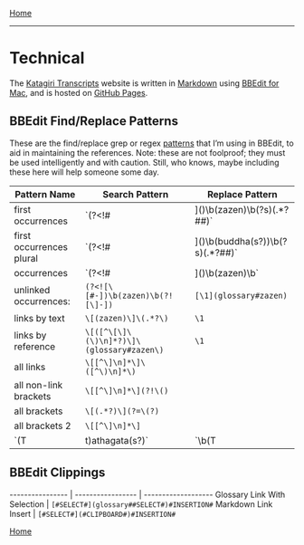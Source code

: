 <a name="0"></a>
[Home](index#technical)

----
# Technical

The [Katagiri Transcripts](https://katagiritranscripts.net) website is written in [Markdown](https://guides.github.com/features/mastering-markdown/) using [BBEdit for Mac](https://www.barebones.com/products/bbedit/), and is hosted on [GitHub Pages](https://pages.github.com).

## BBEdit Find/Replace Patterns

These are the find/replace grep or regex [patterns](https://www.barebones.com/support/technotes/PatternPlaygrounds.html) that I’m using in BBEdit, to aid in maintaining the references. Note: these are not foolproof; they must be used intelligently and with caution. Still, who knows, maybe including these here will help someone some day.

Pattern Name | Search Pattern | Replace Pattern 
---------------- | ----------------- | -------------------
first occurrences		|	`(?<!#|\]\()\b(zazen)\b(?s)(.*?##)`	| `[\1](glossary#zazen)\2`
first occurrences	plural		|	`(?<!#|\]\()\b(buddha(s?))\b(?s)(.*?##)`	| `[\1](glossary#buddha)\3`
occurrences					|	`(?<!#|\]\()\b(zazen)\b`	|	`[\1](glossary#zazen)`
unlinked occurrences:	|	`(?<![\[#-])\b(zazen)\b(?![\]-])`	|	`[\1](glossary#zazen)`
links by text					|	`\[(zazen)\]\(.*?\)`			|	`\1`
links by reference		|	`\[([^\[\]\(\)\n]*?)\]\(glossary#zazen\)`		|	`\1`
all links 						|	`\[[^\]\n]*\]\([^\)\n]*\)`		|
all non-link brackets	|	`\[[^\]\n]*\](?!\()`				|
all brackets					|	`\[(.*?)\](?=\(?)`				|
all brackets 2				|	`\[[^\]\n]*\]`					|
`(T|t)athagata(s?)`			|	`\b(T|t)athagata(s?)\b`	| `\1athāgata\2`

## BBEdit Clippings

---------------- | ----------------- | -------------------
Glossary Link With Selection	|	`[#SELECT#](glossary##SELECT#)#INSERTION#`
Markdown Link Insert	|	`[#SELECT#](#CLIPBOARD#)#INSERTION#`

[Home](index#technical)

